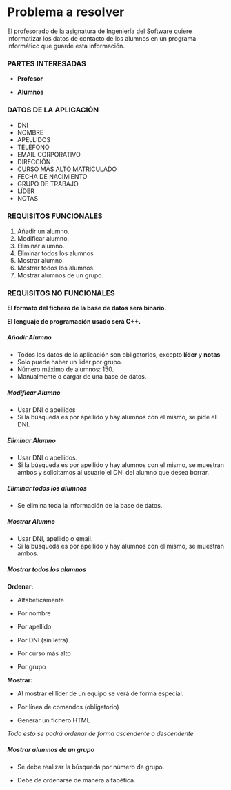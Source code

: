 # Problema a resolver

El profesorado de la asignatura de Ingeniería del Software quiere informatizar los datos de contacto de los alumnos en un programa informático que guarde esta información.

### PARTES INTERESADAS

* **Profesor**

* **Alumnos**

### DATOS DE LA APLICACIÓN

* DNI
* NOMBRE
* APELLIDOS
* TELÉFONO
* EMAIL CORPORATIVO
* DIRECCIÓN
* CURSO MÁS ALTO MATRICULADO
* FECHA DE NACIMIENTO
* GRUPO DE TRABAJO
* LÍDER
* NOTAS

### REQUISITOS FUNCIONALES

1. Añadir un alumno.
2. Modificar alumno.
3. Eliminar alumno.
4. Eliminar todos los alumnos
5. Mostrar alumno.
6. Mostrar todos los alumnos.
7. Mostrar alumnos de un grupo.

### REQUISITOS NO FUNCIONALES

**El formato del fichero de la base de datos será binario.**

**El lenguaje de programación usado será C++.**

##### Añadir Alumno
* Todos los datos de la aplicación son obligatorios, excepto **líder** y **notas**
* Solo puede haber un líder por grupo.
* Número máximo de alumnos: 150.
* Manualmente o cargar de una base de datos.

##### Modificar Alumno
* Usar DNI o apellidos
* Si la búsqueda es por apellido y hay alumnos con el mismo, se pide el DNI.

##### Eliminar Alumno
* Usar DNI o apellidos.
* Si la búsqueda es por apellido y hay alumnos con el mismo, se muestran ambos y solicitamos al usuario el DNI del alumno que desea borrar.

##### Eliminar todos los alumnos
* Se elimina toda la información de la base de datos.

##### Mostrar Alumno
* Usar DNI, apellido o email.
* Si la búsqueda es por apellido y hay alumnos con el mismo, se muestran ambos.

##### Mostrar todos los alumnos

**Ordenar:**

* Alfabéticamente
 * Por nombre
 * Por apellido

* Por DNI (sin letra)

* Por curso más alto

* Por grupo

**Mostrar:**

* Al mostrar el líder de un equipo se verá de forma especial.

* Por línea de comandos (obligatorio)

* Generar un fichero HTML

*Todo esto se podrá ordenar de forma ascendente o descendente*

##### Mostrar alumnos de un grupo

* Se debe realizar la búsqueda por número de grupo.

* Debe de ordenarse de manera alfabética.
